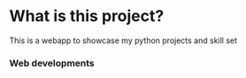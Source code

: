# What is this project?
This is a webapp to showcase my python projects and skill set
### Web developments
